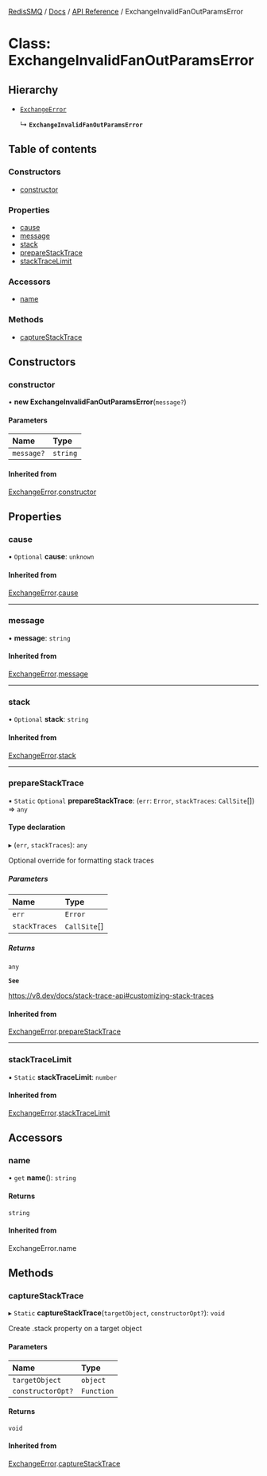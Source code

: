 [RedisSMQ](../../../README.md) / [Docs](../../README.md) / [API Reference](../README.md) / ExchangeInvalidFanOutParamsError

# Class: ExchangeInvalidFanOutParamsError

## Hierarchy

- [`ExchangeError`](ExchangeError.md)

  ↳ **`ExchangeInvalidFanOutParamsError`**

## Table of contents

### Constructors

- [constructor](ExchangeInvalidFanOutParamsError.md#constructor)

### Properties

- [cause](ExchangeInvalidFanOutParamsError.md#cause)
- [message](ExchangeInvalidFanOutParamsError.md#message)
- [stack](ExchangeInvalidFanOutParamsError.md#stack)
- [prepareStackTrace](ExchangeInvalidFanOutParamsError.md#preparestacktrace)
- [stackTraceLimit](ExchangeInvalidFanOutParamsError.md#stacktracelimit)

### Accessors

- [name](ExchangeInvalidFanOutParamsError.md#name)

### Methods

- [captureStackTrace](ExchangeInvalidFanOutParamsError.md#capturestacktrace)

## Constructors

### constructor

• **new ExchangeInvalidFanOutParamsError**(`message?`)

#### Parameters

| Name | Type |
| :------ | :------ |
| `message?` | `string` |

#### Inherited from

[ExchangeError](ExchangeError.md).[constructor](ExchangeError.md#constructor)

## Properties

### cause

• `Optional` **cause**: `unknown`

#### Inherited from

[ExchangeError](ExchangeError.md).[cause](ExchangeError.md#cause)

___

### message

• **message**: `string`

#### Inherited from

[ExchangeError](ExchangeError.md).[message](ExchangeError.md#message)

___

### stack

• `Optional` **stack**: `string`

#### Inherited from

[ExchangeError](ExchangeError.md).[stack](ExchangeError.md#stack)

___

### prepareStackTrace

▪ `Static` `Optional` **prepareStackTrace**: (`err`: `Error`, `stackTraces`: `CallSite`[]) => `any`

#### Type declaration

▸ (`err`, `stackTraces`): `any`

Optional override for formatting stack traces

##### Parameters

| Name | Type |
| :------ | :------ |
| `err` | `Error` |
| `stackTraces` | `CallSite`[] |

##### Returns

`any`

**`See`**

https://v8.dev/docs/stack-trace-api#customizing-stack-traces

#### Inherited from

[ExchangeError](ExchangeError.md).[prepareStackTrace](ExchangeError.md#preparestacktrace)

___

### stackTraceLimit

▪ `Static` **stackTraceLimit**: `number`

#### Inherited from

[ExchangeError](ExchangeError.md).[stackTraceLimit](ExchangeError.md#stacktracelimit)

## Accessors

### name

• `get` **name**(): `string`

#### Returns

`string`

#### Inherited from

ExchangeError.name

## Methods

### captureStackTrace

▸ `Static` **captureStackTrace**(`targetObject`, `constructorOpt?`): `void`

Create .stack property on a target object

#### Parameters

| Name | Type |
| :------ | :------ |
| `targetObject` | `object` |
| `constructorOpt?` | `Function` |

#### Returns

`void`

#### Inherited from

[ExchangeError](ExchangeError.md).[captureStackTrace](ExchangeError.md#capturestacktrace)
